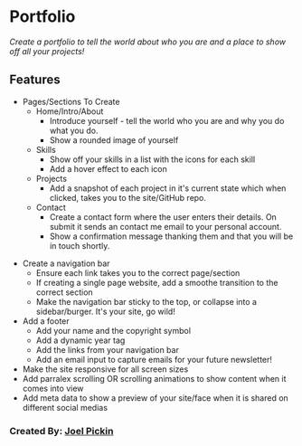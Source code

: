 ﻿# Portfolio
                        
*Create a portfolio to tell the world about who you are and a place to show off all your projects!*

## Features
* Pages/Sections To Create
	- Home/Intro/About
		- Introduce yourself - tell the world who you are and why you do what you do.
		- Show a rounded image of yourself
	- Skills
		- Show off your skills in a list with the icons for each skill
		- Add a hover effect to each icon
	- Projects
		- Add a snapshot of each project in it's current state which when clicked, takes you to the site/GitHub repo.
	- Contact
		- Create a contact form where the user enters their details. On submit it sends an contact me email to your personal account.
		- Show a confirmation message thanking them and that you will be in touch shortly.
- Create a navigation bar
	- Ensure each link takes you to the correct page/section
	- If creating a single page website, add a smoothe transition to the correct section
	- Make the navigation bar sticky to the top, or collapse into a sidebar/burger. It's your site, go wild!
- Add a footer
	- Add your name and the copyright symbol
	- Add a dynamic year tag
	- Add the links from your navigation bar
	- Add an email input to capture emails for your future newsletter!
- Make the site responsive for all screen sizes
- Add parralex scrolling OR scrolling animations to show content when it comes into view
- Add meta data to show a preview of your site/face when it is shared on different social medias

### Created By: [Joel Pickin](https://twitter.com/TechPickleJoel) 
